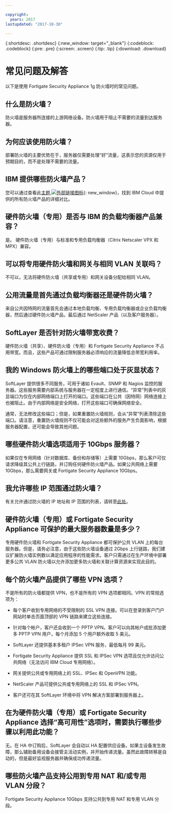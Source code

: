 ```yaml
---

copyright:
  years: 2017
lastupdated: "2017-10-30"

---
```


{:shortdesc: .shortdesc}
{:new_window: target="_blank"}
{:codeblock: .codeblock}
{:pre: .pre}
{:screen: .screen}
{:tip: .tip}
{:download: .download}

# 常见问题及解答
以下是使用 Fortigate Security Appliance 1g 防火墙时的常见问题。

## 什么是防火墙？

防火墙是服务器所连接的上游网络设备。防火墙用于阻止不需要的流量到达服务器。

## 为何应该使用防火墙？

部署防火墙的主要优势在于，服务器仅需要处理“好”流量，这表示您的资源仅用于预期目的，而不是处理不需要的流量。

## IBM 提供哪些防火墙产品？
您可以通过查看此[主题 ![外部链接图标](../../icons/launch-glyph.svg "外部链接图标")](https://console.bluemix.net/docs/infrastructure/fortigate-10g/explore-firewalls.html#explore-firewalls){: new_window}，找到 IBM Cloud 中提供的所有防火墙产品的详细对比。 

## 硬件防火墙（专用）是否与 IBM 的负载均衡器产品兼容？

是。 硬件防火墙（专用）与标准和专用负载均衡器（Citrix Netscaler VPX 和 MPX）兼容。

## 可以将专用硬件防火墙和网关与相同 VLAN 关联吗？

不可以，无法将硬件防火墙（共享或专用）和网关设备分配给相同 VLAN。 

## 公用流量是首先通过负载均衡器还是硬件防火墙？

来自公共因特网的流量首先会通过本地负载均衡、专用负载均衡器或企业负载均衡器，然后通过硬件防火墙产品，最后通过 NetScaler 产品（以及客户服务器）。

## SoftLayer 是否针对防火墙带宽收费？

硬件防火墙（共享）、硬件防火墙（专用）和 Fortigate Security Appliance 不占用带宽。而且，这些产品可通过限制服务器必须响应的流量降低总带宽利用率。

## 我的 Windows 防火墙上的哪些端口处于灰显状态？

SoftLayer 提供很多不同服务，可用于诸如 Evault、SNMP 和 Nagios 监控的服务器。这些服务需要内部系统与服务器在一定程度上进行通信。“异常”列表中的灰显端口为仅在内部网络端口上打开的端口。这些端口在公共（因特网）网络连接上也被阻止。由于内部网络是安全网络，打开这些端口可确保网络安全。

通常，无法修改这些端口；但是，如果重置防火墙规则，会从“异常”列表清除这些端口。请注意，重置防火墙规则不仅可能会对这些额外的服务产生负面影响，根据服务器配置，还可能会导致其他问题。

## 哪些硬件防火墙选项适用于 10Gbps 服务器？

如果仅在专用网络（针对数据库、备份和存储等）上需要 10Gbps，那么客户可仅请求降级其公共上行链路，并订购任何硬件防火墙产品。如果公共网络上需要 10Gbps，那么需要网关或 Fortigate Security Appliance 10Gbps。

## 我允许哪些 IP 范围通过防火墙？

有关允许通过防火墙的 IP 地址和 IP 范围的列表，请转至[此处](ips.html)。 

## 硬件防火墙（专用）或 Fortigate Security Appliance 可保护的最大服务器数量是多少？

专用硬件防火墙和 Fortigate Security Appliance 都可保护公共 VLAN 上的每台服务器。但是，请务必注意，由于这些防火墙设备通过 2Gbps 上行链路，我们建议扩展防火墙实例数以满足应用程序的性能需求。客户只需通过在生产环境中部署更多公共 VLAN 防火墙以允许添加更多防火墙和关联计算资源来实现此目的。

## 每个防火墙产品提供了哪些 VPN 选项？

不是所有的防火墙都提供 VPN，也不是所有的 VPN 选项都相同。VPN 的常规选项为：

* 每个客户收到专用网络的不受限制的 SSL VPN 连接。可以在登录到客户门户网站时单击页面顶部的 VPN 链路来建立这些连接。
* 针对每个帐户，客户还会收到一个 PPTP VPN。客户可以向其帐户成批添加更多 PPTP VPN 用户，每个月添加 5 个用户额外收取 5 美元。
* SoftLayer 还提供基本多租户 IPSec VPN 服务，最低每月 99 美元。

* Fortigate Security Appliance 提供 SSL 和 IPSec VPN 选项且仅允许访问公共网络（无法访问 IBM Cloud 专用网络）。
* 网关提供公共或专用网络上的 SSL、IPSec 和 OpenVPN 功能。
* NetScaler 产品可提供公共或专用网络上的 SSL 和 IPSec VPN。
* 客户还可在其 SoftLayer 环境中将 VPN 解决方案部署到服务器上。

## 在为硬件防火墙（专用）或 Fortigate Security Appliance 选择“高可用性”选项时，需要执行哪些步骤以利用此功能？

无。在 HA 中订购后，SoftLayer 会自动以 HA 配置供应设备。如果主设备发生故障，那么辅助备用设备会接管主活动实例，并开始传递流量。虽然此故障转移是自动的，但是最好监视服务器并确保成功传递流量。

## 哪些防火墙产品支持公用到专用 NAT 和/或专用 VLAN 分段？

Fortigate Security Appliance 10Gbps 支持公共到专用 NAT 和专用 VLAN 分段。 
